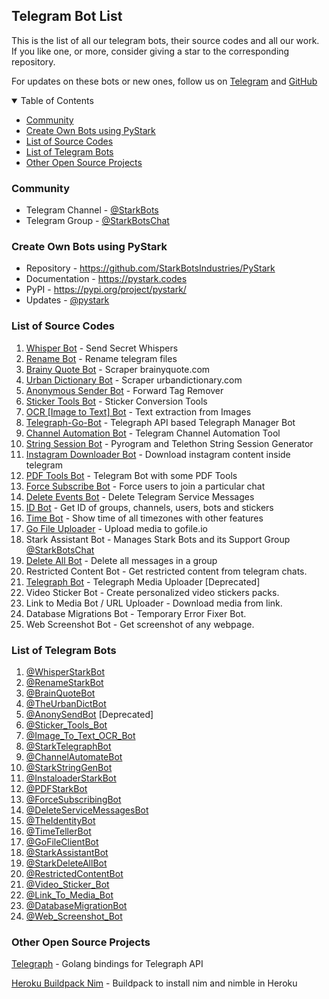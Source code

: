 ## Telegram Bot List

This is the list of all our telegram bots, their source codes and all our work. If you like one, or more, consider giving a star to the corresponding repository. 

For updates on these bots or new ones, follow us on [Telegram](https://t.me/StarkBots) and [GitHub](https://github.com/StarkBotsIndustries)

<details open="open">
  <summary>Table of Contents</summary>
  <ul>
    <li><a href="#community">Community</a></li>
    <li><a href="#create-own-bots-using-pystark">Create Own Bots using PyStark</a></li>
    <li><a href="#list-of-source-codes">List of Source Codes</a></li>
    <li><a href="#list-of-telegram-bots">List of Telegram Bots</a></li>
    <li><a href="#other-open-source-projects">Other Open Source Projects</a></li>
  </ul>
</details>

### Community

- Telegram Channel - [@StarkBots](https://t.me/StarkBots)
- Telegram Group - [@StarkBotsChat](https://t.me/StarkBotsChat)


### Create Own Bots using PyStark

- Repository - https://github.com/StarkBotsIndustries/PyStark
- Documentation - https://pystark.codes
- PyPI - https://pypi.org/project/pystark/
- Updates - [@pystark](https://t.me/pystark)

### List of Source Codes

1) [Whisper Bot](https://github.com/StarkBotsIndustries/WhisperBot) - Send Secret Whispers
2) [Rename Bot](https://github.com/StarkBotsIndustries/RenameTelegramBot) - Rename telegram files
3) [Brainy Quote Bot](https://github.com/StarkBotsIndustries/BrainyQuoteBot) - Scraper brainyquote.com
4) [Urban Dictionary Bot](https://github.com/StarkBotsIndustries/UrbanDictionaryBot) - Scraper urbandictionary.com
5) [Anonymous Sender Bot](https://github.com/StarkBotsIndustries/AnonymousSenderBot) - Forward Tag Remover
6) [Sticker Tools Bot](https://github.com/StarkBotsIndustries/StickerToolsBot) - Sticker Conversion Tools
7) [OCR [Image to Text] Bot](https://github.com/StarkBotsIndustries/OCRBot) - Text extraction from Images
8) [Telegraph-Go-Bot](https://github.com/StarkBotsIndustries/Telegraph-Go-Bot) - Telegraph API based Telegraph Manager Bot
9) [Channel Automation Bot](https://github.com/StarkBotsIndustries/ChannelBot) - Telegram Channel Automation Tool
10) [String Session Bot](https://github.com/StarkBotsIndustries/StringSessionBot) - Pyrogram and Telethon String Session Generator
11) [Instagram Downloader Bot](https://github.com/StarkBotsIndustries/InstagramBot) - Download instagram content inside telegram
12) [PDF Tools Bot](https://github.com/StarkBotsIndustries/PDFBot) - Telegram Bot with some PDF Tools
13) [Force Subscribe Bot](https://github.com/StarkBotsIndustries/ForceSubscribeBot) - Force users to join a particular chat
14) [Delete Events Bot](https://github.com/StarkBotsIndustries/DeleteEventsBot) - Delete Telegram Service Messages
15) [ID Bot](https://github.com/StarkBotsIndustries/ID-Bot) - Get ID of groups, channels, users, bots and stickers
16) [Time Bot](https://github.com/StarkBotsIndustries/TimeBot) - Show time of all timezones with other features
17) [Go File Uploader](https://github.com/StarkBotsIndustries/GoFileBot) - Upload media to gofile.io
18) Stark Assistant Bot - Manages Stark Bots and its Support Group [@StarkBotsChat](https://t.me/StarkBotsChat)
19) [Delete All Bot](https://github.com/StarkBotsIndustries/DeleteAllBot) - Delete all messages in a group
20) Restricted Content Bot - Get restricted content from telegram chats.
21) [Telegraph Bot](https://github.com/StarkBotsIndustries/TelegraphBot) - Telegraph Media Uploader [Deprecated]
22) Video Sticker Bot - Create personalized video stickers packs.
23) Link to Media Bot / URL Uploader - Download media from link.
24) Database Migrations Bot - Temporary Error Fixer Bot.
25) Web Screenshot Bot - Get screenshot of any webpage.

### List of Telegram Bots

1) [@WhisperStarkBot](https://t.me/WhisperStarkBot)
2) [@RenameStarkBot](https://t.me/RenameStarkBot)
3) [@BrainQuoteBot](https://t.me/BrainQuoteBot)
4) [@TheUrbanDictBot](https://t.me/TheUrbanDictBot)
5) [@AnonySendBot](https://t.me/AnonySendBot) [Deprecated]
6) [@Sticker_Tools_Bot](https://t.me/Sticker_Tools_Bot)
7) [@Image_To_Text_OCR_Bot](https://t.me/Image_To_Text_OCR_Bot)
8) [@StarkTelegraphBot](https://t.me/StarkTelegraphBot)
9) [@ChannelAutomateBot](https://t.me/ChannelAutomateBot)
10) [@StarkStringGenBot](https://t.me/StarkStringGenBot)
11) [@InstaloaderStarkBot](https://t.me/InstaloaderStarkBot)
12) [@PDFStarkBot](https://t.me/PDFStarkBot)
13) [@ForceSubscribingBot](https://t.me/ForceSubscribingBot)
14) [@DeleteServiceMessagesBot](https://t.me/DeleteServiceMessagesBot)
15) [@TheIdentityBot](https://t.me/TheIdentityBot)
16) [@TimeTellerBot](https://t.me/TimeTellerBot)
17) [@GoFileClientBot](https://t.me/GoFileClientBot)
18) [@StarkAssistantBot](https://t.me/StarkAssistantBot)
19) [@StarkDeleteAllBot](https://t.me/StarkDeleteAllBot)
20) [@RestrictedContentBot](https://t.me/RestrictedContentBot)
21) [@Video_Sticker_Bot](https://t.me/Video_Sticker_Bot)
22) [@Link_To_Media_Bot](https://t.me/Link_To_Media_Bot)
23) [@DatabaseMigrationBot](https://t.me/DatabaseMigrationBot)
24) [@Web_Screenshot_Bot](https://t.me/Web_Screenshot_Bot)

### Other Open Source Projects

[Telegraph](https://github.com/StarkBotsIndustries/telegraph) - Golang bindings for Telegraph API

[Heroku Buildpack Nim](https://github.com/StarkBotsIndustries/heroku-buildpack-nim) - Buildpack to install nim and nimble in Heroku

